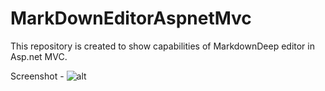 # MarkDownEditorAspnetMvc
This repository is created to show capabilities of MarkdownDeep editor in Asp.net MVC.

Screenshot -
![alt](http://i.stack.imgur.com/7okV5.png)
